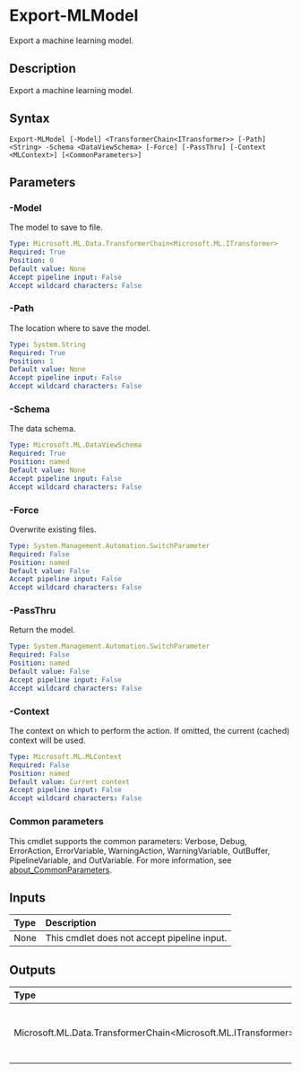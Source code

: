 # Export-MLModel

Export a machine learning model.

## Description

Export a machine learning model.

## Syntax

```
Export-MLModel [-Model] <TransformerChain<ITransformer>> [-Path] <String> -Schema <DataViewSchema> [-Force] [-PassThru] [-Context <MLContext>] [<CommonParameters>]
```

## Parameters

### -Model

The model to save to file.

```yaml
Type: Microsoft.ML.Data.TransformerChain<Microsoft.ML.ITransformer>
Required: True
Position: 0
Default value: None
Accept pipeline input: False
Accept wildcard characters: False
```

### -Path

The location where to save the model.

```yaml
Type: System.String
Required: True
Position: 1
Default value: None
Accept pipeline input: False
Accept wildcard characters: False
```

### -Schema

The data schema.

```yaml
Type: Microsoft.ML.DataViewSchema
Required: True
Position: named
Default value: None
Accept pipeline input: False
Accept wildcard characters: False
```

### -Force

Overwrite existing files.

```yaml
Type: System.Management.Automation.SwitchParameter
Required: False
Position: named
Default value: False
Accept pipeline input: False
Accept wildcard characters: False
```

### -PassThru

Return the model.

```yaml
Type: System.Management.Automation.SwitchParameter
Required: False
Position: named
Default value: False
Accept pipeline input: False
Accept wildcard characters: False
```

### -Context

The context on which to perform the action. If omitted, the current (cached) context will be used.

```yaml
Type: Microsoft.ML.MLContext
Required: False
Position: named
Default value: Current context
Accept pipeline input: False
Accept wildcard characters: False
```

### Common parameters

This cmdlet supports the common parameters: Verbose, Debug, ErrorAction, ErrorVariable, WarningAction, WarningVariable, OutBuffer, PipelineVariable, and OutVariable. For more information, see [about_CommonParameters](https://go.microsoft.com/fwlink/?LinkID=113216).

## Inputs

| Type | Description |
|:---|:---|
| None | This cmdlet does not accept pipeline input. |

## Outputs

| Type | Description |
|:---|:---|
| Microsoft.ML.Data.TransformerChain<Microsoft.ML.ITransformer> | This cmdlet returns the TransformerChain if -PassThru is used. |



